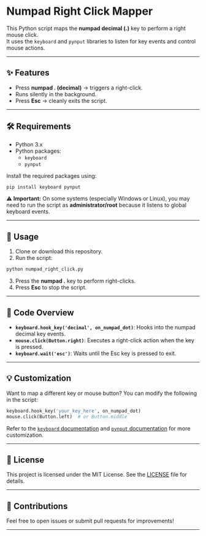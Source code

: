 # Numpad Right Click Mapper

This Python script maps the **numpad decimal (.)** key to perform a right mouse click.  
It uses the `keyboard` and `pynput` libraries to listen for key events and control mouse actions.

---

## ✨ Features

- Press **numpad . (decimal)** → triggers a right-click.
- Runs silently in the background.
- Press **Esc** → cleanly exits the script.

---

## 🛠 Requirements

- Python 3.x
- Python packages:
  - `keyboard`
  - `pynput`

Install the required packages using:

```bash
pip install keyboard pynput
````

⚠ **Important:**
On some systems (especially Windows or Linux), you may need to run the script as **administrator/root** because it listens to global keyboard events.

---

## 🚀 Usage

1. Clone or download this repository.
2. Run the script:

```bash
python numpad_right_click.py
```

3. Press the **numpad .** key to perform right-clicks.
4. Press **Esc** to stop the script.

---

## 📂 Code Overview

* **`keyboard.hook_key('decimal', on_numpad_dot)`**: Hooks into the numpad decimal key events.
* **`mouse.click(Button.right)`**: Executes a right-click action when the key is pressed.
* **`keyboard.wait('esc')`**: Waits until the Esc key is pressed to exit.

---

## 💡 Customization

Want to map a different key or mouse button?
You can modify the following in the script:

```python
keyboard.hook_key('your_key_here', on_numpad_dot)
mouse.click(Button.left)  # or Button.middle
```

Refer to the [`keyboard` documentation](https://github.com/boppreh/keyboard) and [`pynput` documentation](https://pynput.readthedocs.io/) for more customization.

---

## 📜 License

This project is licensed under the MIT License. See the [LICENSE](LICENSE) file for details.

---

## 🤝 Contributions

Feel free to open issues or submit pull requests for improvements!

---
